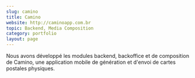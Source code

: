 ```yaml
---
slug: camino
title: Camino 
website: http://caminoapp.com.br
topic: Backend, Media Composition
category: portfolio
layout: page
---
```

Nous avons développé les modules backend, backoffice et de composition de Camino, une application mobile de génération 
et d'envoi de cartes postales physiques.
